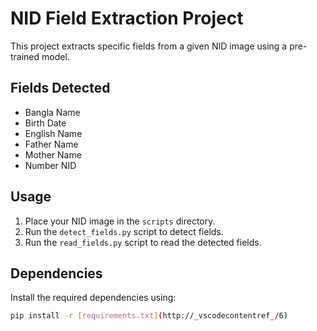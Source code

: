 # NID Field Extraction Project

This project extracts specific fields from a given NID image using a pre-trained model.

## Fields Detected
- Bangla Name
- Birth Date
- English Name
- Father Name
- Mother Name
- Number NID

## Usage
1. Place your NID image in the `scripts` directory.
2. Run the `detect_fields.py` script to detect fields.
3. Run the `read_fields.py` script to read the detected fields.

## Dependencies
Install the required dependencies using:
```sh
pip install -r [requirements.txt](http://_vscodecontentref_/6)